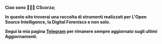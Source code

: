 **Ciao sono 🕵🏻‍♂️ CScorza;**

**In questo sito troverai una raccolta di strumenti realizzati per L'Open Source Intelligence, la Digital Foreniscs e non solo.**

**Segui la mia pagina [Telegram](https://t.me/+kP_uYlc6-345Njc8) per rimanere sempre aggiornato sugli ultimi Aggiornamenti.**
